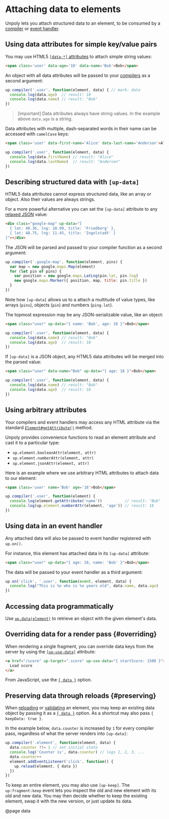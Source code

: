 Attaching data to elements
==========================

Unpoly lets you attach structured data to an element, to be consumed
by a [compiler](/up.compiler) or [event handler](/up.on).


## Using data attributes for simple key/value pairs

You may use HTML5 [`[data-*]` attributes](https://developer.mozilla.org/en-US/docs/Learn/HTML/Howto/Use_data_attributes)
to attach simple string values:

```html
<span class='user' data-age='18' data-name='Bob'>Bob</span>
```

An object with all data attributes will be passed to your [compilers](/up.compiler)
as a second argument:

```js
up.compiler('.user', function(element, data) { // mark: data
  console.log(data.age)  // result: 18
  console.log(data.name) // result: "Bob"
})
```

> [important]
> Data attributes always have string values. In the example above `data.age` is a string.

Data attributes with multiple, dash-separated words in their name can be accessed with `camelCase` keys:

```html
<span class='user' data-first-name='Alice' data-last-name='Anderson'>Alice</span>
```

```js
up.compiler('.user', function(element, data) {
  console.log(data.firstName) // result: "Alice"
  console.log(data.lastName)  // result: "Anderson"
})
```

## Describing structured data with `[up-data]`

HTML5 data attributes cannot express structured data, like an array or object.
Also their values are always strings.

For a more powerful alternative you can set the `[up-data]` attribute to any
[relaxed JSON](/relaxed-json) value:

```html
<div class="google-map" up-data="[
  { lat: 48.36, lng: 10.99, title: 'Friedberg' },
  { lat: 48.75, lng: 11.45, title: 'Ingolstadt' }
]"></div>
```

The JSON will be parsed and passed to your compiler function as a second argument:

```js
up.compiler('.google-map', function(element, pins) {
  var map = new google.maps.Map(element)
  for (let pin of pins) {
    var position = new google.maps.LatLng(pin.lat, pin.lng)
    new google.maps.Marker({ position, map, title: pin.title })
  }
})
```

Note how `[up-data]` allows us to a attach a multitude of value types, like arrays (`pins`), objects (`pin`) and numbers (`ping.lat`).

The topmost expression may be any JSON-serializable value, like an object:

```html
<span class="user" up-data="{ name: 'Bob', age: 18 }">Bob</span>
```

```js
up.compiler('.user', function(element, data) {
  console.log(data.name) // result: "Bob"
  console.log(data.age)  // result: 18
})
```

If `[up-data]` is a JSON object, any HTML5 data attributes will be merged into the parsed value:

```html
<span class="user" data-name="Bob" up-data="{ age: 18 }">Bob</span>
```

```js
up.compiler('.user', function(element, data) {
  console.log(data.name) // result: "Bob"
  console.log(data.age)  // result: 18
})
```

## Using arbitrary attributes

Your compilers and event handlers may access any HTML attribute
via the standard [`Element#getAttribute()`](https://developer.mozilla.org/en-US/docs/Web/API/Element/getAttribute)
method.

Unpoly provides convenience functions to read an element attribute and
cast it to a particular type:

- `up.element.booleanAttr(element, attr)`
- `up.element.numberAttr(element, attr)`
- `up.element.jsonAttr(element, attr)`

Here is an example where we use arbitrary HTML attributes to attach data to our element:

```html
<span class='user' name='Bob' age='18'>Bob</span>
```

```js
up.compiler('.user', function(element) {
  console.log(element.getAttribute('name'))          // result: "Bob"
  console.log(up.element.numberAttr(element, 'age')) // result: 18
})
```

## Using data in an event handler

Any attached data will also be passed to event handler registered with `up.on()`.

For instance, this element has attached data in its `[up-data]` attribute:

```html
<span class="user" up-data="{ age: 18, name: 'Bob' }">Bob</span>
```

The data will be passed to your event handler as a third argument:

```js
up.on('click', '.user', function(event, element, data) {
  console.log("This is %o who is %o years old", data.name, data.age)
})
```


## Accessing data programmatically

Use [`up.data(element)`](/up-data) to retrieve an object with the given element's data.


## Overriding data for a render pass {#overriding}

When rendering a single fragment, you can override data keys
from the server by using the [`[up-use-data]`](/up-follow#up-use-data) attribute:

```html
<a href="/score" up-target=".score" up-use-data="{ startScore: 1500 }">
  Load score
</a>
```

From JavaScript, use the [`{ data }`](/up.render#options.data) option.


## Preserving data through reloads {#preserving}

When [reloading](/up.reload) or [validating](/up.validate) an element,
you may keep an existing data object by passing it as a [`{ data }`](/up.render#options.data) option.
As a shortcut may also pass `{ keepData: true }`.

In the example below, `data.counter` is increased by `1` for every compiler pass,
regardless of what the server renders into `[up-data]`:

```js
up.compiler('.element', function(element, data) {
  data.counter ??= 1 // set initial state
  console.log('Counter is', data.counter) // logs 1, 2, 3, ...
  data.counter++
  element.addEventListener('click', function() {
    up.reload(element, { data })
  })
})
```

To keep an entire element, you may also use `[up-keep]`.
The `up:fragment:keep` event lets you inspect the old and new element
with its old and new data. You may then decide whether to keep the existing element,
swap it with the new version, or just update its data.


@page data

